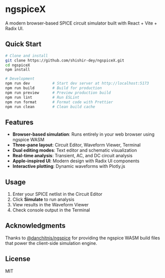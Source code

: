 # ngspiceX

A modern browser-based SPICE circuit simulator built with React + Vite + Radix UI.

## Quick Start

```bash
# Clone and install
git clone https://github.com/shishir-dey/ngspiceX.git
cd ngspiceX
npm install

# Development
npm run dev          # Start dev server at http://localhost:5173
npm run build        # Build for production
npm run preview      # Preview production build
npm run lint         # Run ESLint
npm run format       # Format code with Prettier
npm run clean        # Clean build cache
```

## Features

- **Browser-based simulation**: Runs entirely in your web browser using ngspice WASM
- **Three-pane layout**: Circuit Editor, Waveform Viewer, Terminal
- **Dual editing modes**: Text editor and schematic visualization
- **Real-time analysis**: Transient, AC, and DC circuit analysis
- **Apple-inspired UI**: Modern design with Radix UI components
- **Interactive plotting**: Dynamic waveforms with Plotly.js

## Usage

1. Enter your SPICE netlist in the Circuit Editor
2. Click **Simulate** to run analysis
3. View results in the Waveform Viewer
4. Check console output in the Terminal

## Acknowledgments

Thanks to [@danchitnis/ngspice](https://github.com/danchitnis/ngspice) for providing the ngspice WASM build files that power the client-side simulation engine.

## License

MIT
